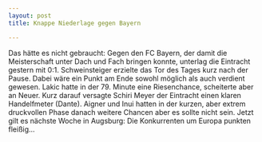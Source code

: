```yaml
---
layout: post
title: Knappe Niederlage gegen Bayern

---
```


Das hätte es nicht gebraucht: Gegen den FC Bayern, der damit die Meisterschaft unter Dach und Fach bringen konnte, unterlag die Eintracht gestern mit 0:1. Schweinsteiger erzielte das Tor des Tages kurz nach der Pause. Dabei wäre ein Punkt am Ende sowohl möglich als auch verdient gewesen. Lakic hatte in der 79. Minute eine Riesenchance, scheiterte aber an Neuer. Kurz darauf versagte Schiri Meyer der Eintracht einen klaren Handelfmeter (Dante). Aigner und Inui hatten in der kurzen, aber extrem druckvollen Phase danach weitere Chancen aber es sollte nicht sein. Jetzt gilt es nächste Woche in Augsburg: Die Konkurrenten um Europa punkten fleißig...


